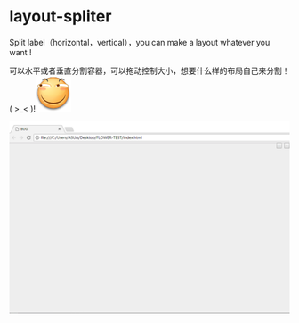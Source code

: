 # layout-spliter
Split label（horizontal，vertical），you can make a layout whatever you want !

可以水平或者垂直分割容器，可以拖动控制大小，想要什么样的布局自己来分割！( >_< )!![image](https://github.com/Creative6/layout-spliter/blob/master/myimg/huaji.png)

![image](https://github.com/Creative6/layout-spliter/blob/master/qwe15.gif)
